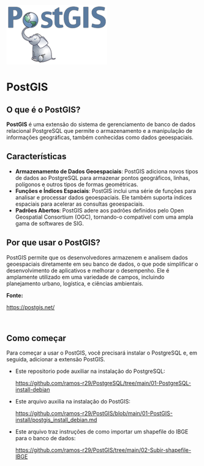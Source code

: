 <img src="https://github.com/ramos-r29/PostGIS/blob/main/imagens/postgis.png" alt="PostGIS">

<br>

# PostGIS

## O que é o PostGIS?

**PostGIS** é uma extensão do sistema de gerenciamento de banco de dados relacional PostgreSQL que permite o armazenamento e a manipulação de informações geográficas, também conhecidas como dados geoespaciais.

## Características

- **Armazenamento de Dados Geoespaciais**: PostGIS adiciona novos tipos de dados ao PostgreSQL para armazenar pontos geográficos, linhas, polígonos e outros tipos de formas geométricas.
- **Funções e Índices Espaciais**: PostGIS inclui uma série de funções para analisar e processar dados geoespaciais. Ele também suporta índices espaciais para acelerar as consultas geoespaciais.
- **Padrões Abertos**: PostGIS adere aos padrões definidos pelo Open Geospatial Consortium (OGC), tornando-o compatível com uma ampla gama de softwares de SIG.

## Por que usar o PostGIS?

PostGIS permite que os desenvolvedores armazenem e analisem dados geoespaciais diretamente em seu banco de dados, o que pode simplificar o desenvolvimento de aplicativos e melhorar o desempenho. Ele é amplamente utilizado em uma variedade de campos, incluindo planejamento urbano, logística, e ciências ambientais.

**Fonte:**

https://postgis.net/

<br>

## Como começar

Para começar a usar o PostGIS, você precisará instalar o PostgreSQL e, em seguida, adicionar a extensão PostGIS. 
- Este repositorio pode auxiliar na instalação do PostgreSQL:
  
  https://github.com/ramos-r29/PostgreSQL/tree/main/01-PostgreSQL-install-debian

- Este arquivo auxilia na instalação do PostGIS:
  
  https://github.com/ramos-r29/PostGIS/blob/main/01-PostGIS-install/postgis_install_debian.md

- Este arquivo traz instruções de como importar um shapefile do IBGE para o banco de dados:
  
  https://github.com/ramos-r29/PostGIS/tree/main/02-Subir-shapefile-IBGE
